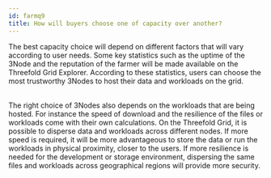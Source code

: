 ```yaml
---
id: farmq9
title: How will buyers choose one of capacity over another?
---
```


The best capacity choice will depend on different factors that will vary according to user needs. Some key statistics such as the uptime of the 3Node and the reputation of the farmer will be made available on the Threefold Grid Explorer. According to these statistics, users can choose the most trustworthy 3Nodes to host their data and workloads on the grid.
<br/>
<br/>

The right choice of 3Nodes also depends on the workloads that are being hosted. For instance the speed of download and the resilience of the files or workloads come with their own calculations. On the Threefold Grid, it is possible to disperse data and workloads across different nodes. If more speed is required, it will be more advantageous to store the data or run the workloads in physical proximity, closer to the users. If more resilience is needed for the development or storage environment, dispersing the same files and workloads across geographical regions will provide more security. 

